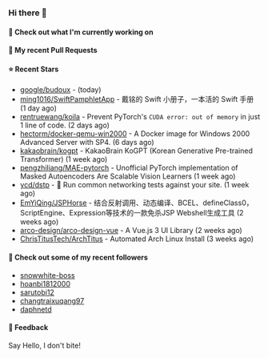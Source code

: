 ### Hi there 👋

#### 👷 Check out what I'm currently working on

#### 🔨 My recent Pull Requests


#### ⭐ Recent Stars

- [google/budoux](https://github.com/google/budoux) -  (today)
- [ming1016/SwiftPamphletApp](https://github.com/ming1016/SwiftPamphletApp) - 戴铭的 Swift 小册子，一本活的 Swift 手册 (1 day ago)
- [rentruewang/koila](https://github.com/rentruewang/koila) - Prevent PyTorch&#39;s `CUDA error: out of memory` in just 1 line of code. (2 days ago)
- [hectorm/docker-qemu-win2000](https://github.com/hectorm/docker-qemu-win2000) - A Docker image for Windows 2000 Advanced Server with SP4. (6 days ago)
- [kakaobrain/kogpt](https://github.com/kakaobrain/kogpt) - KakaoBrain KoGPT (Korean Generative Pre-trained Transformer) (1 week ago)
- [pengzhiliang/MAE-pytorch](https://github.com/pengzhiliang/MAE-pytorch) - Unofficial PyTorch implementation of Masked Autoencoders Are Scalable Vision Learners (1 week ago)
- [ycd/dstp](https://github.com/ycd/dstp) - 🧪 Run common networking tests against your site. (1 week ago)
- [EmYiQing/JSPHorse](https://github.com/EmYiQing/JSPHorse) - 结合反射调用、动态编译、BCEL、defineClass0，ScriptEngine、Expression等技术的一款免杀JSP Webshell生成工具 (2 weeks ago)
- [arco-design/arco-design-vue](https://github.com/arco-design/arco-design-vue) - A Vue.js 3 UI Library (2 weeks ago)
- [ChrisTitusTech/ArchTitus](https://github.com/ChrisTitusTech/ArchTitus) - Automated Arch Linux Install (3 weeks ago)

#### 👯 Check out some of my recent followers

- [snowwhite-boss](https://github.com/snowwhite-boss)
- [hoanbi1812000](https://github.com/hoanbi1812000)
- [sarutobi12](https://github.com/sarutobi12)
- [changtraixuqang97](https://github.com/changtraixuqang97)
- [daphnetd](https://github.com/daphnetd)

#### 💬 Feedback

Say Hello, I don't bite!